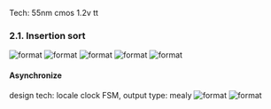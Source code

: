 Tech: 55nm cmos 1.2v tt 

### 2.1. Insertion sort
![format](https://github.com/BHa2R00/learn_introduction_to_algorithm/blob/main/result/20231210181538_496x458_scrot.png)
![format](https://github.com/BHa2R00/learn_introduction_to_algorithm/blob/main/result/20231225204911_1285x465_scrot.png)
![format](https://github.com/BHa2R00/learn_introduction_to_algorithm/blob/main/result/20231228225245_1213x617_scrot.png)
![format](https://github.com/BHa2R00/learn_introduction_to_algorithm/blob/main/result/20231228224111_1563x587_scrot.png)
![format](https://github.com/BHa2R00/learn_introduction_to_algorithm/blob/main/result/20231228225211_782x235_scrot.png)

#### Asynchronize
design tech: locale clock FSM, output type: mealy
![format](https://github.com/BHa2R00/learn_introduction_to_algorithm/blob/main/result/20231225204249_1560x625_scrot.png)
![format](https://github.com/BHa2R00/learn_introduction_to_algorithm/blob/main/result/20231225211055_848x759_scrot.png)
